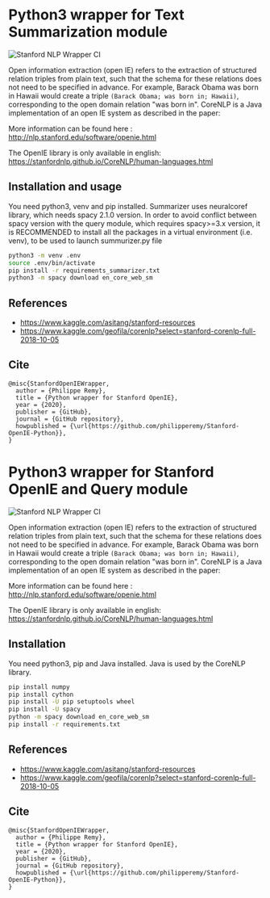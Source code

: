 # Python3 wrapper for Text Summarization module
![Stanford NLP Wrapper CI](https://github.com/philipperemy/Stanford-OpenIE-Python/workflows/Stanford%20NLP%20Wrapper%20CI/badge.svg)

Open information extraction (open IE) refers to the extraction of structured relation triples from plain text, such that the schema for these relations does not need to be specified in advance. For example, Barack Obama was born in Hawaii would create a triple `(Barack Obama; was born in; Hawaii)`, corresponding to the open domain relation "was born in". CoreNLP is a Java implementation of an open IE system as described in the paper:

More information can be found here : http://nlp.stanford.edu/software/openie.html

The OpenIE library is only available in english: https://stanfordnlp.github.io/CoreNLP/human-languages.html

## Installation and usage

You need python3, venv and pip installed.
Summarizer uses neuralcoref library, which needs spacy 2.1.0 version. In order to avoid conflict between spacy version with the query module, which requires spacy>=3.x version, it is RECOMMENDED to install all the packages in a virtual environment (i.e. venv), to be used to launch summurizer.py file

```bash
python3 -m venv .env
source .env/bin/activate
pip install -r requirements_summarizer.txt
python3 -m spacy download en_core_web_sm
```

## References

- https://www.kaggle.com/asitang/stanford-resources
- https://www.kaggle.com/geofila/corenlp?select=stanford-corenlp-full-2018-10-05

## Cite

```
@misc{StanfordOpenIEWrapper,
  author = {Philippe Remy},
  title = {Python wrapper for Stanford OpenIE},
  year = {2020},
  publisher = {GitHub},
  journal = {GitHub repository},
  howpublished = {\url{https://github.com/philipperemy/Stanford-OpenIE-Python}},
}
```

# Python3 wrapper for Stanford OpenIE and Query module
![Stanford NLP Wrapper CI](https://github.com/philipperemy/Stanford-OpenIE-Python/workflows/Stanford%20NLP%20Wrapper%20CI/badge.svg)

Open information extraction (open IE) refers to the extraction of structured relation triples from plain text, such that the schema for these relations does not need to be specified in advance. For example, Barack Obama was born in Hawaii would create a triple `(Barack Obama; was born in; Hawaii)`, corresponding to the open domain relation "was born in". CoreNLP is a Java implementation of an open IE system as described in the paper:

More information can be found here : http://nlp.stanford.edu/software/openie.html

The OpenIE library is only available in english: https://stanfordnlp.github.io/CoreNLP/human-languages.html

## Installation

You need python3, pip and Java installed. Java is used by the CoreNLP library.

```bash
pip install numpy
pip install cython
pip install -U pip setuptools wheel
pip install -U spacy
python -m spacy download en_core_web_sm 
pip install -r requirements.txt

```
## References

- https://www.kaggle.com/asitang/stanford-resources
- https://www.kaggle.com/geofila/corenlp?select=stanford-corenlp-full-2018-10-05

## Cite

```
@misc{StanfordOpenIEWrapper,
  author = {Philippe Remy},
  title = {Python wrapper for Stanford OpenIE},
  year = {2020},
  publisher = {GitHub},
  journal = {GitHub repository},
  howpublished = {\url{https://github.com/philipperemy/Stanford-OpenIE-Python}},
}
```